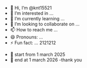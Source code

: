 - 👋 Hi, I’m @knt15521
- 👀 I’m interested in ...
- 🌱 I’m currently learning ...
- 💞️ I’m looking to collaborate on ...
- 📫 How to reach me ...
- 😄 Pronouns: ...
- ⚡ Fun fact: ...
2121212
<!---
knt15521/knt15521 is a ✨ special ✨ repository because its `README.md` (this file) appears on your GitHub profile.
You can click the Preview link to take a look at your changes.
--->
- 👋 start from 1 march 2025 
- 👋 end at 1 march 2026
-thank you
